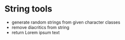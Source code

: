 # String tools

- generate random strings from given character classes
- remove diacritics from string
- return Lorem ipsum text

